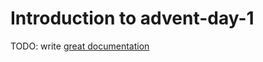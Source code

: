 # Introduction to advent-day-1

TODO: write [great documentation](http://jacobian.org/writing/what-to-write/)
